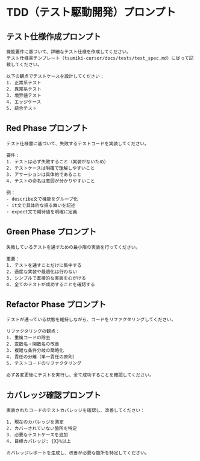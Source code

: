 # TDD（テスト駆動開発）プロンプト

## テスト仕様作成プロンプト
```
機能要件に基づいて、詳細なテスト仕様を作成してください。
テスト仕様書テンプレート（tsumiki-cursor/docs/tests/test_spec.md）に従って記載してください。

以下の観点でテストケースを設計してください：
1. 正常系テスト
2. 異常系テスト
3. 境界値テスト
4. エッジケース
5. 統合テスト
```

## Red Phase プロンプト
```
テスト仕様書に基づいて、失敗するテストコードを実装してください。

要件：
1. テストは必ず失敗すること（実装がないため）
2. テストケースは明確で理解しやすいこと
3. アサーションは具体的であること
4. テストの命名は意図が分かりやすいこと

例：
- describe文で機能をグループ化
- it文で具体的な振る舞いを記述
- expect文で期待値を明確に定義
```

## Green Phase プロンプト
```
失敗しているテストを通すための最小限の実装を行ってください。

重要：
1. テストを通すことだけに集中する
2. 過度な実装や最適化は行わない
3. シンプルで直接的な実装を心がける
4. 全てのテストが成功することを確認する
```

## Refactor Phase プロンプト
```
テストが通っている状態を維持しながら、コードをリファクタリングしてください。

リファクタリングの観点：
1. 重複コードの除去
2. 変数名・関数名の改善
3. 複雑な条件分岐の簡略化
4. 責任の分離（単一責任の原則）
5. テストコードのリファクタリング

必ず各変更後にテストを実行し、全て成功することを確認してください。
```

## カバレッジ確認プロンプト
```
実装されたコードのテストカバレッジを確認し、改善してください：

1. 現在のカバレッジを測定
2. カバーされていない箇所を特定
3. 必要なテストケースを追加
4. 目標カバレッジ: {X}%以上

カバレッジレポートを生成し、改善が必要な箇所を特定してください。
```
